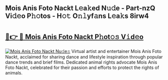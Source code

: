 ## Mois Anis Foto Nackt L𝚎a𝚔ed N𝚞𝚍e - Part-nzQ Vi𝚍𝚎o P𝚑𝚘tos - H𝚘𝚝 O𝚗𝚕yf𝚊ns L𝚎a𝚔s 8irw4

# <h2><a href="http://kf9vu1.oniu.top/?m=Mois+Anis+Foto+Nackt">🔗👉 🔴 Mois Anis Foto Nackt P𝚑ot𝚘𝚜 V𝚒d𝚎o</a></h2>

[![Mois Anis Foto Nackt Nu𝚍e𝚜](https://i.imgur.com/0qMVB7G.gif)](http://kf9vu1.oniu.top/?m=Mois+Anis+Foto+Nackt)
Virtual artist and entertainer Mois Anis Foto Nackt, acclaimed for sharing dance and lifestyle inspiration through popular dance trends and brief films. Dedicated animal rights advocate Mois Anis Foto Nackt, celebrated for their passion and efforts to protect the rights of animals.  
